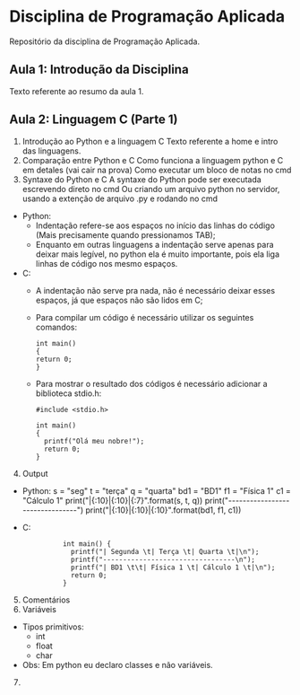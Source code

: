 # Disciplina de Programação Aplicada
Repositório da disciplina de Programação Aplicada.

## Aula 1: Introdução da Disciplina
Texto referente ao resumo da aula 1.

## Aula 2: Linguagem C (Parte 1)
1. Introdução ao Python e a linguagem C
Texto referente a home e intro das linguagens.
2. Comparação entre Python e C
Como funciona a linguagem python e C em detales (vai cair na prova)
Como executar um bloco de notas no cmd
3. Syntaxe do Python e C
A syntaxe do Python pode ser executada escrevendo direto no cmd
Ou criando um arquivo python no servidor, usando a extenção de arquivo .py e rodando no cmd
- Python:
  - Indentação refere-se aos espaços no início das linhas do código (Mais precisamente quando pressionamos TAB);
  - Enquanto em outras linguagens a indentação serve apenas para deixar mais legível, no python ela é muito importante, pois ela liga linhas de código nos mesmo espaços.
- C:
  - A indentação não serve pra nada, não é necessário deixar esses espaços, já que espaços não são lidos em C;
  - Para compilar um código é necessário utilizar os seguintes comandos:

        int main()
        {
        return 0;
        }
  - Para mostrar o resultado dos códigos é necessário adicionar a biblioteca stdio.h:

        #include <stdio.h>
    
        int main()
        {
          printf("Olá meu nobre!");
          return 0;
        }
4. Output
- Python:
          s = "seg"
          t = "terça"
          q = "quarta"
          bd1 = "BD1"
          f1 = "Física 1"
          c1 = "Cálculo 1"
          print("|{:10}|{:10}|{:7}".format(s, t, q))
          print("--------------------------------")
          print("|{:10}|{:10}|{:10}".format(bd1, f1, c1))
- C:
  
                int main() {
                  printf("| Segunda \t| Terça \t| Quarta \t|\n");
                  printf("---------------------------------\n");
                  printf("| BD1 \t\t| Física 1 \t| Cálculo 1 \t|\n");
                  return 0;
                }
  
5. Comentários
6. Variáveis
  - Tipos primitivos:
    - int
    - float
    - char
  - Obs:
    Em python eu declaro classes e não variáveis.
7. 
